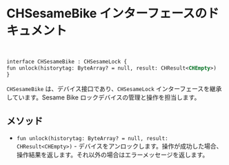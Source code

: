 # CHSesameBike インターフェースのドキュメント
```svg


interface CHSesameBike : CHSesameLock {
fun unlock(historytag: ByteArray? = null, result: CHResult<CHEmpty>)
}
```
`CHSesameBike` は、デバイス接口であり、`CHSesameLock` インターフェースを継承しています。Sesame Bike ロックデバイスの管理と操作を担当します。

## メソッド

- `fun unlock(historytag: ByteArray? = null, result: CHResult<CHEmpty>)` - デバイスをアンロックします。操作が成功した場合、操作結果を返します。それ以外の場合はエラーメッセージを返します。
